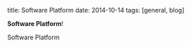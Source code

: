 title: Software Platform
date: 2014-10-14
tags: [general, blog]

**Software Platform**!

Software Platform